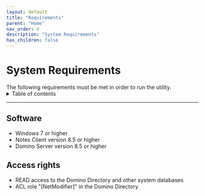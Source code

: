 ```yaml
---
layout: default
title: "Requirements"
parent: "Home"
nav_order: 4
description: "System Requirements"
has_children: false
---
```


<h1>System Requirements</h1>
The following requirements must be met in order to run the utility.

<details close markdown="block">
  <summary>
    Table of contents
  </summary>
  {: .text-delta }
1. TOC
{:toc}
</details>

---

## Software

- Windows 7 or higher
- Notes Client version 8.5 or higher
- Domino Server version 8.5 or higher

## Access rights

- READ access to the Domino Directory and other system databases
- ACL role "[NetModifier]" in the Domino Directory
 
